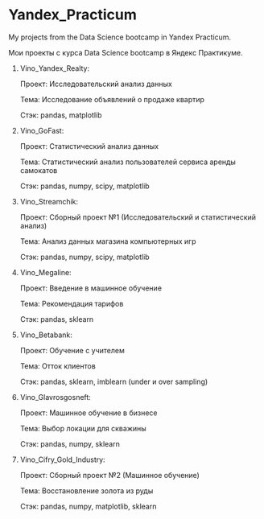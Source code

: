 # Yandex_Practicum
My projects from the Data Science bootcamp in Yandex Practicum.

Мои проекты с курса Data Science bootcamp в Яндекс Практикуме.

1. Vino_Yandex_Realty:
   
   Проект: Исследовательский анализ данных
   
   Тема: Исследование объявлений о продаже квартир
   
   Стэк: pandas, matplotlib

2. Vino_GoFast:

   Проект: Статистический анализ данных

   Тема: Статистический анализ пользователей сервиса аренды самокатов

   Стэк: pandas, numpy, scipy, matplotlib

3. Vino_Streamchik:

   Проект: Сборный проект №1 (Исследовательский и статистический анализ)

   Тема: Анализ данных магазина компьютерных игр

   Стэк: pandas, numpy, scipy, matplotlib

4. Vino_Megaline:

   Проект: Введение в машинное обучение

   Тема: Рекомендация тарифов

   Стэк: pandas, sklearn

5. Vino_Betabank:

   Проект: Обучение с учителем

   Тема: Отток клиентов

   Стэк: pandas, sklearn, imblearn (under и over sampling)

6. Vino_Glavrosgosneft:

   Проект: Машинное обучение в бизнесе

   Тема: Выбор локации для скважины

   Стэк: pandas, numpy, sklearn

7. Vino_Cifry_Gold_Industry:

   Проект: Сборный проект №2 (Машинное обучение)

   Тема: Восстановление золота из руды

   Стэк: pandas, numpy, matplotlib, sklearn
